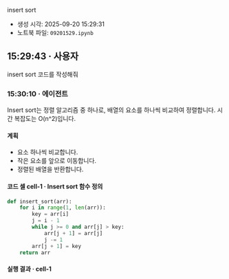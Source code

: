 insert sort

- 생성 시각: 2025-09-20 15:29:31
- 노트북 파일: `09201529.ipynb`
## 15:29:43 · 사용자

insert sort 코드를 작성해줘

### 15:30:10 · 에이전트

Insert sort는 정렬 알고리즘 중 하나로, 배열의 요소를 하나씩 비교하여 정렬합니다. 시간 복잡도는 O(n^2)입니다.

#### 계획

- 요소 하나씩 비교합니다.
- 작은 요소를 앞으로 이동합니다.
- 정렬된 배열을 반환합니다.

#### 코드 셀 cell-1 · Insert sort 함수 정의

```python
def insert_sort(arr):
    for i in range(1, len(arr)):
        key = arr[i]
        j = i - 1
        while j >= 0 and arr[j] > key:
            arr[j + 1] = arr[j]
            j -= 1
        arr[j + 1] = key
    return arr
```

#### 실행 결과 · cell-1

